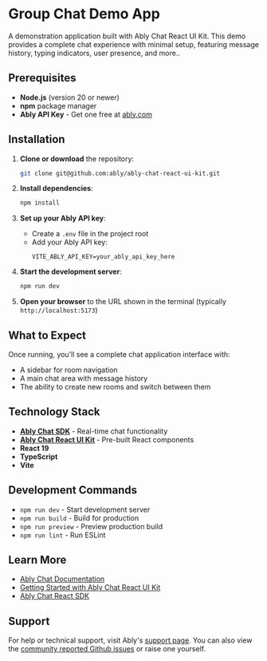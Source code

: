 # Group Chat Demo App

A demonstration application built with Ably Chat React UI Kit. This demo provides a complete chat experience with minimal setup, featuring message history, typing indicators, user presence, and more..

## Prerequisites

- **Node.js** (version 20 or newer)
- **npm** package manager
- **Ably API Key** - Get one free at [ably.com](https://ably.com)

## Installation

1. **Clone or download** the repository:
   ```bash
   git clone git@github.com:ably/ably-chat-react-ui-kit.git
   ```
   
2. **Install dependencies**:
   ```bash
   npm install
   ```

3. **Set up your Ably API key**:
    - Create a `.env` file in the project root
    - Add your Ably API key:
      ```
      VITE_ABLY_API_KEY=your_ably_api_key_here
      ```

4. **Start the development server**:
   ```bash
   npm run dev
   ```

5. **Open your browser** to the URL shown in the terminal (typically `http://localhost:5173`)

## What to Expect

Once running, you'll see a complete chat application interface with:
- A sidebar for room navigation
- A main chat area with message history
- The ability to create new rooms and switch between them

## Technology Stack

- **[Ably Chat SDK](https://ably.com/docs/chat)** - Real-time chat functionality
- **[Ably Chat React UI Kit](https://ably.com/docs/chat/getting-started/ui-components-getting-started)** - Pre-built React components
- **React 19**
- **TypeScript**
- **Vite**

## Development Commands

- `npm run dev` - Start development server
- `npm run build` - Build for production
- `npm run preview` - Preview production build
- `npm run lint` - Run ESLint

## Learn More

- [Ably Chat Documentation](https://ably.com/docs/chat)
- [Getting Started with Ably Chat React UI Kit](https://ably.com/docs/chat/getting-started/react-ui-kit)
- [Ably Chat React SDK](https://ably.com/docs/chat/getting-started/react)

## Support

For help or technical support, visit Ably's [support page](https://ably.com/support). You can also view the [community reported Github issues](https://github.com/ably/ably-chat-react-ui-kit/issues) or raise one yourself.